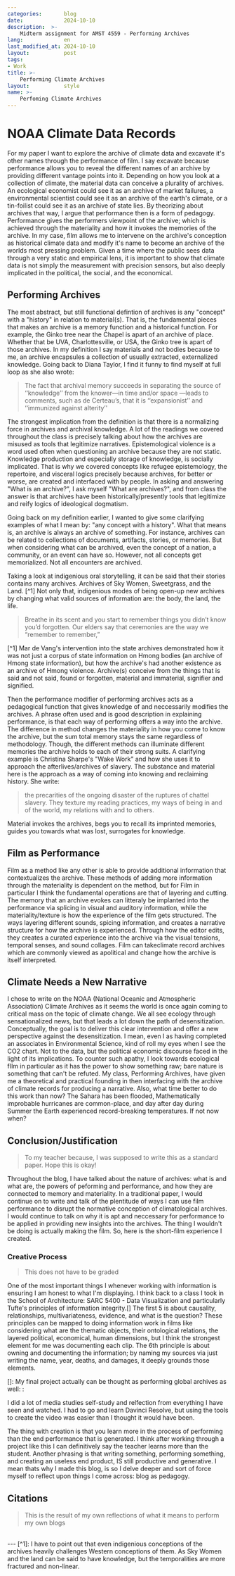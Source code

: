 ```yaml
---
categories:       blog
date:             2024-10-10
description:  >-
    Midterm assignment for AMST 4559 - Performing Archives
lang:             en
last_modified_at: 2024-10-10
layout:           post
tags:
- Work
title: >-
    Performing Climate Archives
layout:           style
name: >-
    Perfoming Climate Archives
---
```


# NOAA Climate Data Records

For my paper I want to explore the archive of climate data and excavate it's other names through the performance of film. I say excavate because performance allows you to reveal the different names of an archive by providing different vantage points into it. Depending on how you look at a collection of climate, the material data can conceive a plurality of archives. An ecological economist could see it as an archive of market failures, a environmental scientist could see it as an archive of the earth's climate, or a tin-foilist could see it as an archive of state lies. By theorizing about archives that way, I argue that performance then is a form of pedagogy. Performance gives the performers viewpoint of the archive; which is achieved through the materiality and how it invokes the memories of the archive. In my case, film allows me to intervene on the archive's conception as historical climate data and modify it's name to become an archive of the worlds most pressing problem. Given a time where the public sees data through a very static and empirical lens, it is important to show that climate data is not simply the measurement with precision sensors, but also deeply implicated in the political, the social, and the economical.

## Performing Archives 

The most abstract, but still functional defintion of archives is any "concept" with a "history" in relation to material(s). That is, the fundamental pieces that makes an archive is a memory function and a historical function. For example, the Ginko tree near the Chapel is apart of an archive of place. Whether that be UVA, Charlottesville, or USA, the Ginko tree is apart of those archives. In my definition I say materials and not bodies because to me, an archive encapsules a collection of usually extracted, externalized knowledge. Going back to Diana Taylor, I find it funny to find myself at full loop as she also wrote: 

> The fact that archival memory succeeds in separating the source of ‘‘knowledge’’ from the knower—in time and/or space —leads to comments, such as de Certeau’s, that it is ‘‘expansionist’’ and ‘‘immunized against alterity’'

The strongest implication from the definition is that there is a normalizing force in archives and archival knowledge. A lot of the readings we covered throughout the class is precisely talking about how the archives are misused as tools that legitimize narratives. Epistemological violence is a word used often when questioning an archive because they are not static. Knowledge production and especially storage of knowledge, is socially implicated. That is why we covered concepts like refugee epistemology, the repertoire, and visceral logics precisely because archives, for better or worse, are created and interfaced with by people. In asking and answering "What is an archive?", I ask myself "What are archives?", and from class the answer is that archives have been historically/presently tools that legitimize and reify logics of ideological dogmatism.

Going back on my definition earlier, I wanted to give some clarifying examples of what I mean by: "any concept with a history". What that means is, an archive is always an archive of something. For instance, archives can be related to collections of documents, artifacts, stories, or memories. But when considering what can be archived, even the concept of a nation, a community, or an event can have so. However, not all concepts get memorialized. Not all encounters are archived. 

Taking a look at indigenious oral storytelling, it can be said that their stories contains many archives. Archives of Sky Women, Sweetgrass, and the Land. [^1] Not only that, indigenious modes of being open-up new archives by changing what valid sources of information are: the body, the land, the life.

> Breathe in its scent and you start to remember things you didn’t know you’d forgotten. Our elders say that ceremonies are the way we “remember to remember,”

[^1] Mar de Vang's intervention into the state archives demonstrated how it was not just a corpus of state information on Hmong bodies (an archive of Hmong state information), but how the archive's had another existence as an archive of Hmong violence. Archive(s) conceive from the things that is said and not said, found or forgotten, material and immaterial, signifier and signified.

Then the performance modifier of performing archives acts as a pedagogical function that gives knowledge of and neccessarily modifies the archives. A phrase often used and is good description in explaining performance, is that each way of performing offers a way into the archive. The difference in method changes the materiality in how you come to know the archive, but the sum total memory stays the same regardless of methodology. Though, the different methods can illuminate different memories the archive holds to each of their strong suits. A clarifying example is Christina Sharpe's "Wake Work" and how she uses it to approach the afterlives/archives of slavery. The substance and material here is the approach as a way of coming into knowing and reclaiming history. She write:

> the precarities of the ongoing disaster of the ruptures of chattel slavery. They texture my reading practices, my ways of being in and of the world, my relations with and to others.

Material invokes the archives, begs you to recall its imprinted memories, guides you towards what was lost, surrogates for knowledge.

## Film as Performance 

Film as a method like any other is able to provide additional information that contextualizes the archive. These methods of adding more information through the materiality is dependent on the method, but for Film in particular I think the fundamental operations are that of layering and cutting. The memory that an archive evokes can litteraly be implanted into the performance via splicing in visual and auditory information, while the materiality/texture is how the experience of the film gets structured. The ways layering different sounds, spicing information, and creates a narrative structure for how the archive is experienced. Through how the editor edits, they creates a curated experience into the archive via the visual tensions, temporal senses, and sound collages. Film can takeclimate record archives which are commonly viewed as apolitical and change how the archive is itself interpreted.

## Climate Needs a New Narrative

I chose to write on the NOAA (National Oceanic and Atmospheric Association) Climate Archives as it seems the world is once again coming to critical mass on the topic of climate change. We all see ecology through sensationalized news, but that leads a lot down the path of desensitization. Conceptually, the goal is to deliver this clear intervention and offer a new perspective against the desensitization. I mean, even I as having completed an associates in Environmental Science, kind of roll my eyes when I see the CO2 chart. Not to the data, but the political economic discourse faced in the light of its implications. To counter such apathy, I look towards ecological fIlm in particular as it has the power to show something raw; bare nature is something that can't be refuted. My class, Performing Archives, have given me a theoretical and practical founding in then interfacing with the archive of climate records for producing a narrative. Also, what time better to do this work than now? The Sahara has been flooded, Mathematically improbable hurricanes are common-place, and day after day during Summer the Earth experienced record-breaking temperatures. If not now when?

## Conclusion/Justification

> To my teacher because, I was supposed to write this as a standard paper. Hope this is okay!

Throughout the blog, I have talked about the nature of archives: what is and what are, the powers of peforming and performance, and how they are connected to memory and materiality. In a traditional paper, I would continue on to write and talk of the plentitude of ways I can use film performance to disrupt the normative conception of climatological archives. I would continue to talk on why it is apt and neccessary for performance to be applied in providing new insights into the archives. The thing I wouldn't be doing is actually making the film. So, here is the short-film experience I created. 

### Creative Process

> This does not have to be graded

One of the most important things I whenever working with information is ensuring I am honest to what I'm displaying. I think back to a class I took in the School of Architecture: SARC 5400 - Data Visualization and particularly Tufte's principles of information integrity.[] The first 5 is about causality, relationships, multivariateness, evidence, and what is the question? These principles can be mapped to doing information work in films like considering what are the thematic objects, their ontological relations, the layered political, economical, human dimensions, but I think the strongest element for me was documenting each clip. The 6th principle is about owning and documenting the information; by naming my sources via just writing the name, year, deaths, and damages, it deeply grounds those elements. 

[]: My final project actually can be thought as performing global archives as well: :

I did a lot of media studies self-study and relfection from everything I have seen and watched. I had to go and learn Davinci Resolve, but using the tools to create the video was easier than I thought it would have been.

The thing with creation is that you learn more in the process of performing than the end performance that is generated. I think after working through a project like this I can definitively say the teacher learns more than the student. Another phrasing is that writing something, performing something, and creating an useless end product, IS still productive and generative. I mean thats why I made this blog, is so I delve deeper and sort of force myself to reflect upon things I come across: blog as pedagogy.

## Citations

> This is the result of my own reflections of what it means to perform my own blogs 

<br/>
---
[^1]: I have to point out that even indigenious conceptions of the archives heavily challenges Western conceptions of them. As Sky Women and the land can be said to have knowledge, but the temporalities are more fractured and non-linear.
